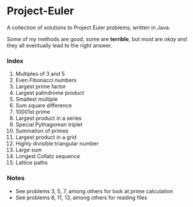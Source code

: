 # Project-Euler
A collection of solutions to Project Euler problems, written in Java.

Some of my methods are good, some are **terrible**, but most are *okay* and they all eventually lead to the right answer.

### Index
001. Multiples of 3 and 5
002. Even Fibonacci numbers
003. Largest prime factor
004. Largest palindrome product
005. Smallest multiple
006. Sum square difference
007. 10001st prime
008. Largest product in a series
009. Special Pythagorean triplet
010. Summation of primes
011. Largest product in a grid
012. Highly divisible triangular number
013. Large sum
014. Longest Collatz sequence
015. Lattice paths

### Notes
* See problems 3, 5, 7, among others for look at prime calculation
* See problems 8, 11, 13, among others for reading files
